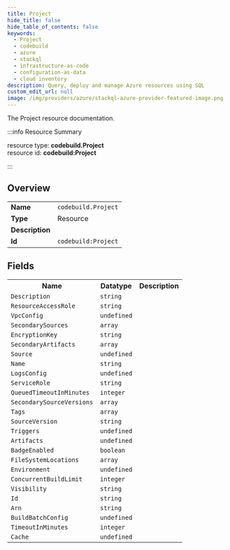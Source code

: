 ```yaml
---
title: Project
hide_title: false
hide_table_of_contents: false
keywords:
  - Project
  - codebuild
  - azure
  - stackql
  - infrastructure-as-code
  - configuration-as-data
  - cloud inventory
description: Query, deploy and manage Azure resources using SQL
custom_edit_url: null
image: /img/providers/azure/stackql-azure-provider-featured-image.png
---
```

The Project resource documentation.

:::info Resource Summary

<div class="row">
<div class="providerDocColumn">
<span>resource type:&nbsp;<b>codebuild.Project</b></span><br />
<span>resource id:&nbsp;<b>codebuild:Project</b></span><br />
</div>
</div>

:::

## Overview
<table><tbody>
<tr><td><b>Name</b></td><td><code>codebuild.Project</code></td></tr>
<tr><td><b>Type</b></td><td>Resource</td></tr>
<tr><td><b>Description</b></td><td></td></tr>
<tr><td><b>Id</b></td><td><code>codebuild:Project</code></td></tr>
</tbody></table>

## Fields
<table><tbody>
<tr><th>Name</th><th>Datatype</th><th>Description</th></tr>
<tr><td><code>Description</code></td><td><code>string</code></td><td></td></tr><tr><td><code>ResourceAccessRole</code></td><td><code>string</code></td><td></td></tr><tr><td><code>VpcConfig</code></td><td><code>undefined</code></td><td></td></tr><tr><td><code>SecondarySources</code></td><td><code>array</code></td><td></td></tr><tr><td><code>EncryptionKey</code></td><td><code>string</code></td><td></td></tr><tr><td><code>SecondaryArtifacts</code></td><td><code>array</code></td><td></td></tr><tr><td><code>Source</code></td><td><code>undefined</code></td><td></td></tr><tr><td><code>Name</code></td><td><code>string</code></td><td></td></tr><tr><td><code>LogsConfig</code></td><td><code>undefined</code></td><td></td></tr><tr><td><code>ServiceRole</code></td><td><code>string</code></td><td></td></tr><tr><td><code>QueuedTimeoutInMinutes</code></td><td><code>integer</code></td><td></td></tr><tr><td><code>SecondarySourceVersions</code></td><td><code>array</code></td><td></td></tr><tr><td><code>Tags</code></td><td><code>array</code></td><td></td></tr><tr><td><code>SourceVersion</code></td><td><code>string</code></td><td></td></tr><tr><td><code>Triggers</code></td><td><code>undefined</code></td><td></td></tr><tr><td><code>Artifacts</code></td><td><code>undefined</code></td><td></td></tr><tr><td><code>BadgeEnabled</code></td><td><code>boolean</code></td><td></td></tr><tr><td><code>FileSystemLocations</code></td><td><code>array</code></td><td></td></tr><tr><td><code>Environment</code></td><td><code>undefined</code></td><td></td></tr><tr><td><code>ConcurrentBuildLimit</code></td><td><code>integer</code></td><td></td></tr><tr><td><code>Visibility</code></td><td><code>string</code></td><td></td></tr><tr><td><code>Id</code></td><td><code>string</code></td><td></td></tr><tr><td><code>Arn</code></td><td><code>string</code></td><td></td></tr><tr><td><code>BuildBatchConfig</code></td><td><code>undefined</code></td><td></td></tr><tr><td><code>TimeoutInMinutes</code></td><td><code>integer</code></td><td></td></tr><tr><td><code>Cache</code></td><td><code>undefined</code></td><td></td></tr>
</tbody></table>